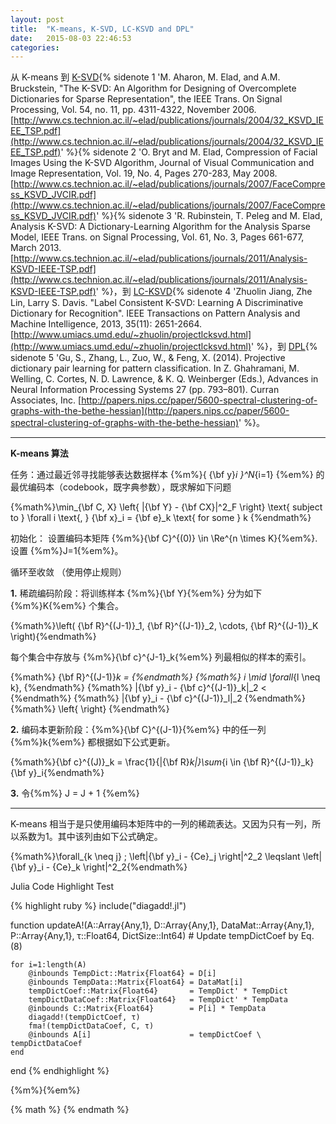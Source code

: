 ```yaml
---
layout: post
title:  "K-means, K-SVD, LC-KSVD and DPL"
date:   2015-08-03 22:46:53
categories:
---
```


从 K-means 到 [K-SVD](http://www.cs.technion.ac.il/~elad/publications/journals/2004/32_KSVD_IEEE_TSP.pdf){% sidenote 1 'M. Aharon, M. Elad, and A.M. Bruckstein, "The K-SVD: An Algorithm for Designing of Overcomplete Dictionaries for Sparse Representation", the IEEE Trans. On Signal Processing, Vol. 54, no. 11, pp. 4311-4322, November 2006. [http://www.cs.technion.ac.il/~elad/publications/journals/2004/32_KSVD_IEEE_TSP.pdf](http://www.cs.technion.ac.il/~elad/publications/journals/2004/32_KSVD_IEEE_TSP.pdf)' %}{% sidenote 2 'O. Bryt and M. Elad, Compression of Facial Images Using the K-SVD Algorithm, Journal of Visual Communication and Image Representation, Vol. 19, No. 4, Pages 270-283, May 2008. [http://www.cs.technion.ac.il/~elad/publications/journals/2007/FaceCompress_KSVD_JVCIR.pdf](http://www.cs.technion.ac.il/~elad/publications/journals/2007/FaceCompress_KSVD_JVCIR.pdf)' %}{% sidenote 3 'R. Rubinstein, T. Peleg and M. Elad, Analysis K-SVD: A Dictionary-Learning Algorithm for the Analysis Sparse Model, IEEE Trans. on Signal Processing, Vol. 61, No. 3, Pages 661-677, March 2013. [http://www.cs.technion.ac.il/~elad/publications/journals/2011/Analysis-KSVD-IEEE-TSP.pdf](http://www.cs.technion.ac.il/~elad/publications/journals/2011/Analysis-KSVD-IEEE-TSP.pdf)' %}，到 [LC-KSVD](http://www.umiacs.umd.edu/~zhuolin/projectlcksvd.html){% sidenote 4 'Zhuolin Jiang, Zhe Lin, Larry S. Davis. "Label Consistent K-SVD: Learning A Discriminative Dictionary for Recognition". IEEE Transactions on Pattern Analysis and Machine Intelligence, 2013, 35(11): 2651-2664. [http://www.umiacs.umd.edu/~zhuolin/projectlcksvd.html](http://www.umiacs.umd.edu/~zhuolin/projectlcksvd.html)' %}，到 [DPL](http://papers.nips.cc/paper/5600-spectral-clustering-of-graphs-with-the-bethe-hessian){% sidenote 5 'Gu, S., Zhang, L., Zuo, W., & Feng, X. (2014). Projective dictionary pair learning for pattern classification. In Z. Ghahramani, M. Welling, C. Cortes, N. D. Lawrence, & K. Q. Weinberger (Eds.), Advances in Neural Information Processing Systems 27 (pp. 793–801). Curran Associates, Inc. [http://papers.nips.cc/paper/5600-spectral-clustering-of-graphs-with-the-bethe-hessian](http://papers.nips.cc/paper/5600-spectral-clustering-of-graphs-with-the-bethe-hessian)' %}。

----

**K-means 算法**

任务：通过最近邻寻找能够表达数据样本 {%m%}\{ {\bf y}_i \}^N_{i=1} {%em%} 的最优编码本（codebook，既字典参数），既求解如下问题

{%math%}\min_{\bf C, X} \left\{ \|{\bf Y} - {\bf CX}\|^2_F \right\} \text{ subject to } \forall i \text{, } {\bf x}_i = {\bf e}_k \text{ for some } k {%endmath%}

<!--more-->

初始化： 设置编码本矩阵 {%m%}{\bf C}^{(0)} \in \Re^{n \times K}{%em%}. 设置 {%m%}J=1{%em%}。

循环至收敛 （使用停止规则）

**1.** 稀疏编码阶段：将训练样本 {%m%}{\bf Y}{%em%} 分为如下 {%m%}K{%em%} 个集合。

{%math%}\left( {\bf R}^{(J-1)}_1, {\bf R}^{(J-1)}_2, \cdots, {\bf R}^{(J-1)}_K \right){%endmath%}

每个集合中存放与 {%m%}{\bf c}^{J-1}_k{%em%} 列最相似的样本的索引。

{%math%}
{\bf R}^{(J-1)}_k =
{%endmath%}
{%math%}
i \mid \forall_{l \neq k},
{%endmath%}
{%math%}
\|{\bf y}_i - {\bf c}^{(J-1)}_k\|_2 <
{%endmath%}
{%math%}
\|{\bf y}_i - {\bf c}^{(J-1)}_l\|_2
{%endmath%}
{%math%}
\left\{   \right\} {%endmath%}

**2.** 编码本更新阶段：{%m%}{\bf C}^{(J-1)}{%em%} 中的任一列 {%m%}k{%em%} 都根据如下公式更新。

{%math%}{\bf c}^{(J)}_k = \frac{1}{|{\bf R}_k|}\sum_{i \in {\bf R}^{(J-1)}_k}{\bf y}_i{%endmath%}

**3.** 令{%m%} J = J + 1 {%em%}

----

K-means 相当于是只使用编码本矩阵中的一列的稀疏表达。又因为只有一列，所以系数为1。其中该列由如下公式确定。

{%math%}\forall_{k \neq j} \; \left\|{\bf y}_i - {Ce}_j \right\|^2_2 \leqslant \left\|{\bf y}_i - {Ce}_k \right\|^2_2{%endmath%}

<!--more-->

Julia Code Highlight Test

{% highlight ruby %}
include("diagadd!.jl")

function updateA!(A::Array{Any,1}, 
                  D::Array{Any,1}, 
                  DataMat::Array{Any,1}, 
                  P::Array{Any,1}, 
                  τ::Float64, 
                  DictSize::Int64)
    # Update tempDictCoef by Eq. (8)

    for i=1:length(A)
        @inbounds TempDict::Matrix{Float64} = D[i]
        @inbounds TempData::Matrix{Float64} = DataMat[i]
        tempDictCoef::Matrix{Float64}       = TempDict' * TempDict
        tempDictDataCoef::Matrix{Float64}   = TempDict' * TempData
        @inbounds C::Matrix{Float64}        = P[i] * TempData
        diagadd!(tempDictCoef, τ)
        fma!(tempDictDataCoef, C, τ)
        @inbounds A[i]                      = tempDictCoef \ tempDictDataCoef
    end
end
{% endhighlight %}



{%m%}{%em%}

{% math %} {% endmath %}
